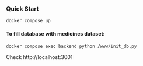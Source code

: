 ### Quick Start

```shell
docker compose up
```

#### To fill database with medicines dataset:
```shell
docker compose exec backend python /www/init_db.py
```

Check http://localhost:3001
